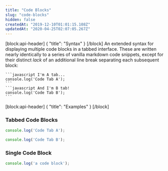 ```yaml
---
title: "Code Blocks"
slug: "code-blocks"
hidden: false
createdAt: "2019-12-10T01:01:15.108Z"
updatedAt: "2020-04-25T02:07:05.267Z"
---
```

[block:api-header]
{
  "title": "Syntax"
}
[/block]
An extended syntax for displaying multiple code blocks in a tabbed interface. These are written nearly identically to a series of vanilla markdown code snippets, except for their distinct *lack* of an additional line break separating each subsequent block:

    ```javascript I'm A tab...
    console.log('Code Tab A');
    ```
    ```javascript And I'm B tab!
    console.log('Code Tab B');
    ```

<!--
### Highlighting

| Highlighting | Language Mode                 |
|:-------------|------------------------------:|
| C            |  `c` `c++` `cpp` `cplusplus`  |
| Docker       |  `dockerfile`                 |
| Go           |  `go`                         |
| HTML/XML     |  `html` `xml`                 |
| Javascript   |  `javascript` `js`            |
| PHP          |  `php`                        |
| Powershell   |  `powershell`                 |
| Python       |  `python` `py`                |
| Ruby         |  `ruby`                       |
| Shell        |  `shell` `bash` `sh`          |
| SQL          |  `sql` `mysql`                |
| Swift        |  `swift`                      |
-->
[block:api-header]
{
  "title": "Examples"
}
[/block]
### Tabbed Code Blocks

```javascript I'm A tab...
console.log('Code Tab A');
```
```javascript And I'm B tab!
console.log('Code Tab B');
```

### Single Code Block

```javascript
console.log('a code block');
```

<!--
## Custom CSS

```css Theme Variables
.markdown-body {
  --md-code-background: #080015;
  --md-code-text: white;
  --md-code-tabs: #4a2a7b;
  --md-code-radius: 5px;
}
```
-->